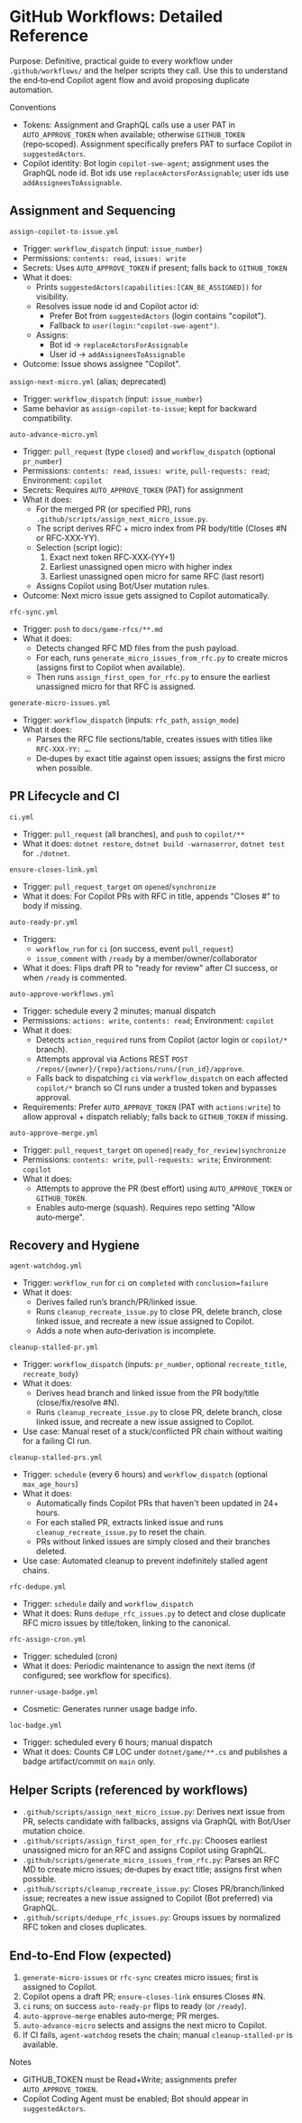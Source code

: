 # GitHub Workflows: Detailed Reference

Purpose: Definitive, practical guide to every workflow under `.github/workflows/` and the helper scripts they call. Use this to understand the end‑to‑end Copilot agent flow and avoid proposing duplicate automation.

Conventions
- Tokens: Assignment and GraphQL calls use a user PAT in `AUTO_APPROVE_TOKEN` when available; otherwise `GITHUB_TOKEN` (repo‑scoped). Assignment specifically prefers PAT to surface Copilot in `suggestedActors`.
- Copilot identity: Bot login `copilot-swe-agent`; assignment uses the GraphQL node id. Bot ids use `replaceActorsForAssignable`; user ids use `addAssigneesToAssignable`.

## Assignment and Sequencing

`assign-copilot-to-issue.yml`
- Trigger: `workflow_dispatch` (input: `issue_number`)
- Permissions: `contents: read`, `issues: write`
- Secrets: Uses `AUTO_APPROVE_TOKEN` if present; falls back to `GITHUB_TOKEN`
- What it does:
  - Prints `suggestedActors(capabilities:[CAN_BE_ASSIGNED])` for visibility.
  - Resolves issue node id and Copilot actor id:
    - Prefer Bot from `suggestedActors` (login contains "copilot").
    - Fallback to `user(login:"copilot-swe-agent")`.
  - Assigns:
    - Bot id → `replaceActorsForAssignable`
    - User id → `addAssigneesToAssignable`
- Outcome: Issue shows assignee "Copilot".

`assign-next-micro.yml` (alias; deprecated)
- Trigger: `workflow_dispatch` (input: `issue_number`)
- Same behavior as `assign-copilot-to-issue`; kept for backward compatibility.

`auto-advance-micro.yml`
- Trigger: `pull_request` (type `closed`) and `workflow_dispatch` (optional `pr_number`)
- Permissions: `contents: read`, `issues: write`, `pull-requests: read`; Environment: `copilot`
- Secrets: Requires `AUTO_APPROVE_TOKEN` (PAT) for assignment
- What it does:
  - For the merged PR (or specified PR), runs `.github/scripts/assign_next_micro_issue.py`.
  - The script derives RFC + micro index from PR body/title (Closes #N or RFC‑XXX‑YY).
  - Selection (script logic):
    1) Exact next token RFC‑XXX‑(YY+1)
    2) Earliest unassigned open micro with higher index
    3) Earliest unassigned open micro for same RFC (last resort)
  - Assigns Copilot using Bot/User mutation rules.
- Outcome: Next micro issue gets assigned to Copilot automatically.

`rfc-sync.yml`
- Trigger: `push` to `docs/game-rfcs/**.md`
- What it does:
  - Detects changed RFC MD files from the push payload.
  - For each, runs `generate_micro_issues_from_rfc.py` to create micros (assigns first to Copilot when available).
  - Then runs `assign_first_open_for_rfc.py` to ensure the earliest unassigned micro for that RFC is assigned.

`generate-micro-issues.yml`
- Trigger: `workflow_dispatch` (inputs: `rfc_path`, `assign_mode`)
- What it does:
  - Parses the RFC file sections/table, creates issues with titles like `RFC‑XXX‑YY: …`.
  - De‑dupes by exact title against open issues; assigns the first micro when possible.

## PR Lifecycle and CI

`ci.yml`
- Trigger: `pull_request` (all branches), and `push` to `copilot/**`
- What it does: `dotnet restore`, `dotnet build -warnaserror`, `dotnet test` for `./dotnet`.

`ensure-closes-link.yml`
- Trigger: `pull_request_target` on `opened`/`synchronize`
- What it does: For Copilot PRs with RFC in title, appends "Closes #<issue>" to body if missing.

`auto-ready-pr.yml`
- Triggers:
  - `workflow_run` for `ci` (on success, event `pull_request`)
  - `issue_comment` with `/ready` by a member/owner/collaborator
- What it does: Flips draft PR to "ready for review" after CI success, or when `/ready` is commented.

`auto-approve-workflows.yml`
- Trigger: schedule every 2 minutes; manual dispatch
- Permissions: `actions: write`, `contents: read`; Environment: `copilot`
- What it does:
  - Detects `action_required` runs from Copilot (actor login or `copilot/*` branch).
  - Attempts approval via Actions REST `POST /repos/{owner}/{repo}/actions/runs/{run_id}/approve`.
  - Falls back to dispatching `ci` via `workflow_dispatch` on each affected `copilot/*` branch so CI runs under a trusted token and bypasses approval.
- Requirements: Prefer `AUTO_APPROVE_TOKEN` (PAT with `actions:write`) to allow approval + dispatch reliably; falls back to `GITHUB_TOKEN` if missing.

`auto-approve-merge.yml`
- Trigger: `pull_request_target` on `opened|ready_for_review|synchronize`
- Permissions: `contents: write`, `pull-requests: write`; Environment: `copilot`
- What it does:
  - Attempts to approve the PR (best effort) using `AUTO_APPROVE_TOKEN` or `GITHUB_TOKEN`.
  - Enables auto‑merge (squash). Requires repo setting "Allow auto‑merge".

## Recovery and Hygiene

`agent-watchdog.yml`
- Trigger: `workflow_run` for `ci` on `completed` with `conclusion=failure`
- What it does:
  - Derives failed run’s branch/PR/linked issue.
  - Runs `cleanup_recreate_issue.py` to close PR, delete branch, close linked issue, and recreate a new issue assigned to Copilot.
  - Adds a note when auto‑derivation is incomplete.

`cleanup-stalled-pr.yml`
- Trigger: `workflow_dispatch` (inputs: `pr_number`, optional `recreate_title`, `recreate_body`)
- What it does:
  - Derives head branch and linked issue from the PR body/title (close/fix/resolve #N).
  - Runs `cleanup_recreate_issue.py` to close PR, delete branch, close linked issue, and recreate a new issue assigned to Copilot.
- Use case: Manual reset of a stuck/conflicted PR chain without waiting for a failing CI run.

`cleanup-stalled-prs.yml`
- Trigger: `schedule` (every 6 hours) and `workflow_dispatch` (optional `max_age_hours`)
- What it does:
  - Automatically finds Copilot PRs that haven't been updated in 24+ hours.
  - For each stalled PR, extracts linked issue and runs `cleanup_recreate_issue.py` to reset the chain.
  - PRs without linked issues are simply closed and their branches deleted.
- Use case: Automated cleanup to prevent indefinitely stalled agent chains.

`rfc-dedupe.yml`
- Trigger: `schedule` daily and `workflow_dispatch`
- What it does: Runs `dedupe_rfc_issues.py` to detect and close duplicate RFC micro issues by title/token, linking to the canonical.

`rfc-assign-cron.yml`
- Trigger: scheduled (cron)
- What it does: Periodic maintenance to assign the next items (if configured; see workflow for specifics).

`runner-usage-badge.yml`
- Cosmetic: Generates runner usage badge info.

`loc-badge.yml`
- Trigger: scheduled every 6 hours; manual dispatch
- What it does: Counts C# LOC under `dotnet/game/**.cs` and publishes a badge artifact/commit on `main` only.

## Helper Scripts (referenced by workflows)

- `.github/scripts/assign_next_micro_issue.py`: Derives next issue from PR, selects candidate with fallbacks, assigns via GraphQL with Bot/User mutation choice.
- `.github/scripts/assign_first_open_for_rfc.py`: Chooses earliest unassigned micro for an RFC and assigns Copilot using GraphQL.
- `.github/scripts/generate_micro_issues_from_rfc.py`: Parses an RFC MD to create micro issues; de‑dupes by exact title; assigns first when possible.
- `.github/scripts/cleanup_recreate_issue.py`: Closes PR/branch/linked issue; recreates a new issue assigned to Copilot (Bot preferred) via GraphQL.
- `.github/scripts/dedupe_rfc_issues.py`: Groups issues by normalized RFC token and closes duplicates.

## End‑to‑End Flow (expected)

1) `generate-micro-issues` or `rfc-sync` creates micro issues; first is assigned to Copilot.
2) Copilot opens a draft PR; `ensure-closes-link` ensures Closes #N.
3) `ci` runs; on success `auto-ready-pr` flips to ready (or `/ready`).
4) `auto-approve-merge` enables auto‑merge; PR merges.
5) `auto-advance-micro` selects and assigns the next micro to Copilot.
6) If CI fails, `agent-watchdog` resets the chain; manual `cleanup-stalled-pr` is available.

Notes
- GITHUB_TOKEN must be Read+Write; assignments prefer `AUTO_APPROVE_TOKEN`.
- Copilot Coding Agent must be enabled; Bot should appear in `suggestedActors`.

